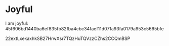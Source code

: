 # Joyful

I am joyful: 45f606bd1440ba6ef835fb82fba4cbc34faef11d071a93fa0179a953c5665bfe


22extLxekaxhkSB27HrwXsr7TQzHuTQVzzCZhs2CCQmBSP